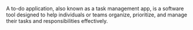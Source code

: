 A to-do application, also known as a task management  app, is a software tool designed to help 
individuals or teams organize, prioritize, and manage their tasks and responsibilities effectively.
